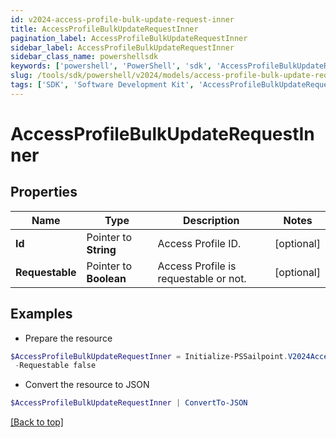 ```yaml
---
id: v2024-access-profile-bulk-update-request-inner
title: AccessProfileBulkUpdateRequestInner
pagination_label: AccessProfileBulkUpdateRequestInner
sidebar_label: AccessProfileBulkUpdateRequestInner
sidebar_class_name: powershellsdk
keywords: ['powershell', 'PowerShell', 'sdk', 'AccessProfileBulkUpdateRequestInner'] 
slug: /tools/sdk/powershell/v2024/models/access-profile-bulk-update-request-inner
tags: ['SDK', 'Software Development Kit', 'AccessProfileBulkUpdateRequestInner']
---
```



# AccessProfileBulkUpdateRequestInner

## Properties

Name | Type | Description | Notes
------------ | ------------- | ------------- | -------------
**Id** |  Pointer to **String** | Access Profile ID. | [optional] 
**Requestable** |  Pointer to **Boolean** | Access Profile is requestable or not. | [optional] 

## Examples

- Prepare the resource
```powershell
$AccessProfileBulkUpdateRequestInner = Initialize-PSSailpoint.V2024AccessProfileBulkUpdateRequestInner  -Id 464ae7bf-791e-49fd-b746-06a2e4a8 `
 -Requestable false
```

- Convert the resource to JSON
```powershell
$AccessProfileBulkUpdateRequestInner | ConvertTo-JSON
```


[[Back to top]](#) 

